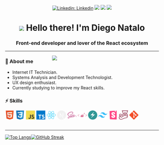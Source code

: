 <div align="center">

  [![Linkedin: Linkedin](https://img.shields.io/badge/-LinkedIn-blue?logo=Linkedin&logoColor=white&style=flat)](https://www.linkedin.com/in/diego-natalo/)
  ![](https://img.shields.io/badge/-diegonatalo@gmail.com-EA4335?logo=gmail&logoColor=white&style=flat)
  [![](https://img.shields.io/badge/-Twitter-1DA1F2?logo=twitter&logoColor=white&style=flat)](https://twitter.com/diego_natalo)
  ![](https://img.shields.io/github/followers/diegonatalo?label=Follow%20Me&style=social)
</div>

<h1 align='center'>
  <img src="https://media.giphy.com/media/hvRJCLFzcasrR4ia7z/giphy.gif" width="30px"/> 
  Hello there! I'm Diego Natalo
</h1>
<h3 align='center'>Front-end developer and lover of the <strong>React</strong> ecosystem</h3>

---
<img align='right' src='https://raw.githubusercontent.com/MicaelliMedeiros/micaellimedeiros/master/image/computer-illustration.png' width='350' heigth='350'/>

### 📌 About me
- Internet IT Technician.
- Systems Analysis and Development Technologist.
- UX design enthusiast.
- Currently studying to improve my React skills.

### ⚡ Skills
<div padding="20px">
  <img with="30" height="30" src="https://github.com/devicons/devicon/blob/master/icons/html5/html5-original.svg" title="HTML" />
  <img with="30" height="30" src="https://github.com/devicons/devicon/blob/master/icons/css3/css3-original.svg" title="CSS" />
  <img with="30" height="30" src="https://github.com/devicons/devicon/blob/master/icons/javascript/javascript-original.svg" title="Javascript" />
  <img with="30" height="30" src="https://github.com/devicons/devicon/blob/master/icons/typescript/typescript-original.svg" title="Typescript" />
  <img with="30" height="30" src="https://github.com/devicons/devicon/blob/master/icons/react/react-original.svg" title="React" />
  <img with="30" height="30" src="assets/next.svg" title="Next" />
  <img with="30" height="30" src="https://github.com/devicons/devicon/blob/master/icons/sass/sass-original.svg" title="SASS" />
  <img with="30" height="30" src="assets/styledcomponents.svg" title="styled-components" />
  <img with="30" height="30" src="assets/chakra-ui.svg" title="Chakra UI" />
  <img with="30" height="30" src="https://github.com/devicons/devicon/blob/master/icons/tailwindcss/tailwindcss-plain.svg" title="Tailwind" />
  <img with="30" height="30" src="https://github.com/devicons/devicon/blob/master/icons/storybook/storybook-original.svg" title="Storybook" />
  <img with="30" height="30" src="https://github.com/devicons/devicon/blob/master/icons/jest/jest-plain.svg" title="Jest" />
  <img with="30" height="30" src="https://github.com/devicons/devicon/blob/master/icons/git/git-original.svg" title="Git" />
</div>

<br>

---

[![Top Langs](https://github-readme-stats-kerneldn.vercel.app//api/top-langs/?username=diegonatalo&layout=compact&theme=github_dark&hide_border=true)](https://github.com/anuraghazra/github-readme-stats)[![GitHub Streak](https://streak-stats.demolab.com?user=diegonatalo&theme=dark&hide_border=true&locale=pt_BR&date_format=j%2Fn%5B%2FY%5D)](https://git.io/streak-stats)
